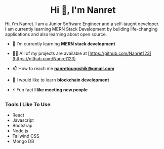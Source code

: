 <!--### Hi there friends 👋. I'm Nanret. I'm a junior developer currently learning MERN Stack Web development. I'd like to work and collaborate with people who will help me in my tech journey. Gracias.  -->

<!--
**Nanret123/Nanret123** is a ✨ _special_ ✨ repository because its `README.md` (this file) appears on your GitHub profile.

Here are some ideas to get you started:

- 🔭 I’m currently working on ...
- 🌱 I’m currently learning ...
- 👯 I’m looking to collaborate on ...
- 🤔 I’m looking for help with ...
- 💬 Ask me about ...
- 📫 How to reach me: ...
- 😄 Pronouns: ...
- ⚡ Fun fact: ...
-->

<h1 align="center">Hi 👋, I'm Nanret</h1>

Hi, i'm Nanret. I am a Junior Software Engineer and a self-taught developer. I am currently learning MERN Stack Development by building life-changing applications and also learning about open source.

- 🌱 I’m currently learning **MERN stack development**

- 👨‍💻 All of my projects are available at [https://github.com/Nanret123](https://github.com/Nanret123)

- 📫 How to reach me **nanretgungshik@gmail.com**

- 🌱 I would like to learn **blockchain development**

- ⚡ Fun fact **I like meeting new people**

### Tools I Like To Use
- React
- Javascript
- Bootstrap
- Node js
- Tailwind CSS
- Mongo DB



